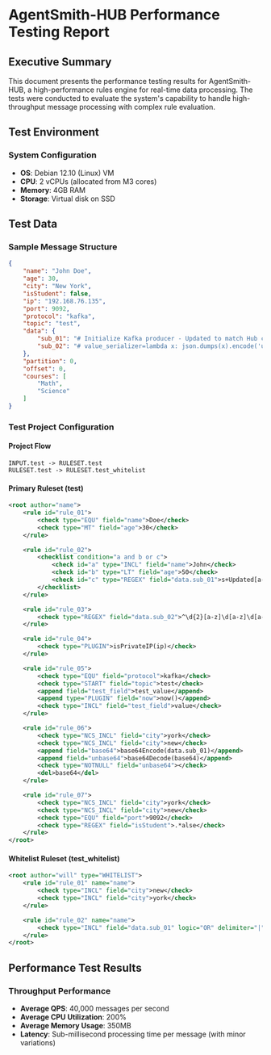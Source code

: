 # AgentSmith-HUB Performance Testing Report

## Executive Summary

This document presents the performance testing results for AgentSmith-HUB, a high-performance rules engine for real-time data processing. The tests were conducted to evaluate the system's capability to handle high-throughput message processing with complex rule evaluation.

## Test Environment

### System Configuration
- **OS**: Debian 12.10 (Linux) VM
- **CPU**: 2 vCPUs (allocated from M3 cores)
- **Memory**: 4GB RAM
- **Storage**: Virtual disk on SSD

## Test Data

### Sample Message Structure
```json
{
    "name": "John Doe",
    "age": 30,
    "city": "New York",
    "isStudent": false,
    "ip": "192.168.76.135",
    "port": 9092,
    "protocol": "kafka",
    "topic": "test",
    "data": {
        "sub_01": "# Initialize Kafka producer - Updated to match Hub configuration",
        "sub_02": "# value_serializer=lambda x: json.dumps(x).encode('utf-8'), 78d9j1mdk1adf_67"
    },
    "partition": 0,
    "offset": 0,
    "courses": [
        "Math",
        "Science"
    ]
}
```

### Test Project Configuration

#### Project Flow
```
INPUT.test -> RULESET.test
RULESET.test -> RULESET.test_whitelist
```

#### Primary Ruleset (test)
```xml
<root author="name">
    <rule id="rule_01">
        <check type="EQU" field="name">Doe</check>
        <check type="MT" field="age">30</check>
    </rule>

    <rule id="rule_02">
        <checklist condition="a and b or c">
            <check id="a" type="INCL" field="name">John</check>
            <check id="b" type="LT" field="age">50</check>
            <check id="c" type="REGEX" field="data.sub_01">s+Updated[a-z]+</check>
        </checklist>
    </rule>

    <rule id="rule_03">
        <check type="REGEX" field="data.sub_02">^\d{2}[a-z]\d[a-z]\d[a-z]{2}\d[a-z]{3}_\d{2}[\s\S]*$</check>
    </rule>

    <rule id="rule_04">
        <check type="PLUGIN">isPrivateIP(ip)</check>
    </rule>

    <rule id="rule_05">
        <check type="EQU" field="protocol">kafka</check>
        <check type="START" field="topic">test</check>
        <append field="test_field">test_value</append>
        <append type="PLUGIN" field="now">now()</append>
        <check type="INCL" field="test_field">value</check>
    </rule>

    <rule id="rule_06">
        <check type="NCS_INCL" field="city">york</check>
        <check type="NCS_INCL" field="city">new</check>
        <append field="base64">base64Encode(data.sub_01)</append>
        <append field="unbase64">base64Decode(base64)</append>
        <check type="NOTNULL" field="unbase64"></check>
        <del>base64</del>
    </rule>

    <rule id="rule_07">
        <check type="NCS_INCL" field="city">york</check>
        <check type="NCS_INCL" field="city">new</check>
        <check type="EQU" field="port">9092</check>
        <check type="REGEX" field="isStudent">.*alse</check>
    </rule>
</root>
```

#### Whitelist Ruleset (test_whitelist)
```xml
<root author="will" type="WHITELIST">
    <rule id="rule_01" name="name">
        <check type="INCL" field="city">new</check>
        <check type="INCL" field="city">york</check>
    </rule>

    <rule id="rule_02" name="name">
        <check type="INCL" field="data.sub_01" logic="OR" delimiter="|">Python|world|people|China|Java|one|two|three|innovation|language|cloud|futudre|digital|learn|create|sun|moon|star|river|mountain|forest|ocean|city|village|school|book|pen|music|art|love|peace|hope|dream|success|failure|time|space|energy|light|dark|science|technology|history|culture|travel|adventure|food|water|fire|earth|air|animal|plant|tree|flower|bird|fish|dog|cat|friend|family|teacher|student|idea|thought|question|answer|problem|solution|change|growth|beginning|end|today|tomorrow|yesterday|moment|memory|future|past|secret|truth|lie|story|journey|path|road|door|window|house|room|garden|field|sky|weather|rain|snow|wind|hot|cold|warm|cool|color|sound|silence|voice|laugh|smile|producer</check>
    </rule>
</root>
```

## Performance Test Results

### Throughput Performance
- **Average QPS**: 40,000 messages per second
- **Average CPU Utilization**: 200%
- **Average Memory Usage**: 350MB
- **Latency**: Sub-millisecond processing time per message (with minor variations) 